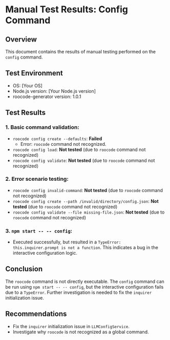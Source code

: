 # Manual Test Results: Config Command

## Overview

This document contains the results of manual testing performed on the `config` command.

## Test Environment

- OS: [Your OS]
- Node.js version: [Your Node.js version]
- roocode-generator version: 1.0.1

## Test Results

### 1. Basic command validation:

- `roocode config create --defaults`: **Failed**
  - Error: `roocode` command not recognized.
- `roocode config load`: **Not tested** (due to `roocode` command not recognized)
- `roocode config validate`: **Not tested** (due to `roocode` command not recognized)

### 2. Error scenario testing:

- `roocode config invalid-command`: **Not tested** (due to `roocode` command not recognized)
- `roocode config create --path /invalid/directory/config.json`: **Not tested** (due to `roocode` command not recognized)
- `roocode config validate --file missing-file.json`: **Not tested** (due to `roocode` command not recognized)

### 3. `npm start -- -- config`:

- Executed successfully, but resulted in a `TypeError: this.inquirer.prompt is not a function`. This indicates a bug in the interactive configuration logic.

## Conclusion

The `roocode` command is not directly executable. The `config` command can be run using `npm start -- -- config`, but the interactive configuration fails due to a `TypeError`. Further investigation is needed to fix the `inquirer` initialization issue.

## Recommendations

- Fix the `inquirer` initialization issue in `LLMConfigService`.
- Investigate why `roocode` is not recognized as a global command.
